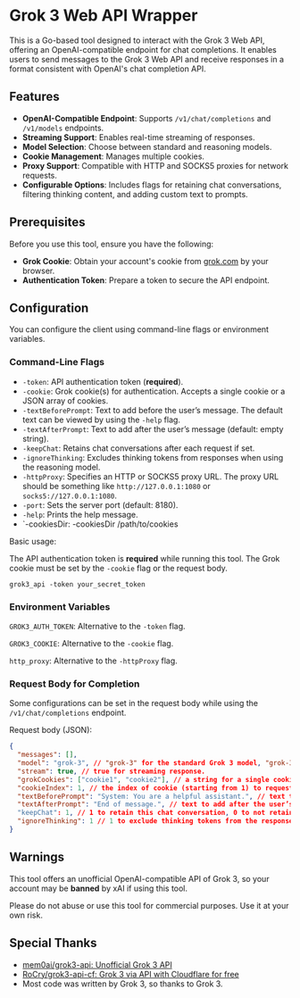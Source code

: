 # Grok 3 Web API Wrapper

This is a Go-based tool designed to interact with the Grok 3 Web API, offering an OpenAI-compatible endpoint for chat completions. It enables users to send messages to the Grok 3 Web API and receive responses in a format consistent with OpenAI's chat completion API.

## Features

- **OpenAI-Compatible Endpoint**: Supports `/v1/chat/completions` and `/v1/models` endpoints.
- **Streaming Support**: Enables real-time streaming of responses.
- **Model Selection**: Choose between standard and reasoning models.
- **Cookie Management**: Manages multiple cookies.
- **Proxy Support**: Compatible with HTTP and SOCKS5 proxies for network requests.
- **Configurable Options**: Includes flags for retaining chat conversations, filtering thinking content, and adding custom text to prompts.

## Prerequisites

Before you use this tool, ensure you have the following:

- **Grok Cookie**: Obtain your account's cookie from [grok.com](https://grok.com) by your browser.
- **Authentication Token**: Prepare a token to secure the API endpoint.

## Configuration

You can configure the client using command-line flags or environment variables.

### Command-Line Flags

- `-token`: API authentication token (**required**).
- `-cookie`: Grok cookie(s) for authentication. Accepts a single cookie or a JSON array of cookies.
- `-textBeforePrompt`: Text to add before the user’s message. The default text can be viewed by using the `-help` flag.
- `-textAfterPrompt`: Text to add after the user’s message (default: empty string).
- `-keepChat`: Retains chat conversations after each request if set.
- `-ignoreThinking`: Excludes thinking tokens from responses when using the reasoning model.
- `-httpProxy`: Specifies an HTTP or SOCKS5 proxy URL. The proxy URL should be something like `http://127.0.0.1:1080` or `socks5://127.0.0.1:1080`.
- `-port`: Sets the server port (default: 8180).
- `-help`: Prints the help message.
- `-cookiesDir: -cookiesDir /path/to/cookies

Basic usage:

The API authentication token is **required** while running this tool. The Grok cookie must be set by the `-cookie` flag or the request body.

```
grok3_api -token your_secret_token
```

### Environment Variables

`GROK3_AUTH_TOKEN`: Alternative to the `-token` flag.

`GROK3_COOKIE`: Alternative to the `-cookie` flag.

`http_proxy`: Alternative to the `-httpProxy` flag.

### Request Body for Completion

Some configurations can be set in the request body while using the `/v1/chat/completions` endpoint.

Request body (JSON):

```json
{
  "messages": [],
  "model": "grok-3", // "grok-3" for the standard Grok 3 model, "grok-3-reasoning" for the Grok 3 reasoning model.
  "stream": true, // true for streaming response.
  "grokCookies": ["cookie1", "cookie2"], // a string for a single cookie, or a list of strings for multiple cookies.
  "cookieIndex": 1, // the index of cookie (starting from 1) to request Grok 3 Web API. If the index is 0, auto selecting cookies in turn (defalut behaviour).
  "textBeforePrompt": "System: You are a helpful assistant.", // text to add before the user’s message. The default text can be viewed by using the `-help` flag.
  "textAfterPrompt": "End of message.", // text to add after the user’s message (default: empty string).
  "keepChat": 1, // 1 to retain this chat conversation, 0 to not retain it (defalut behaviour).
  "ignoreThinking": 1 // 1 to exclude thinking tokens from the response when using the reasoning model, 0 to retain thinking tokens (defalut behaviour).
}
```

## Warnings

This tool offers an unofficial OpenAI-compatible API of Grok 3, so your account may be **banned** by xAI if using this tool.

Please do not abuse or use this tool for commercial purposes. Use it at your own risk.

## Special Thanks

- [mem0ai/grok3-api: Unofficial Grok 3 API](https://github.com/mem0ai/grok3-api)
- [RoCry/grok3-api-cf: Grok 3 via API with Cloudflare for free](https://github.com/RoCry/grok3-api-cf/tree/master)
- Most code was written by Grok 3, so thanks to Grok 3.
